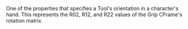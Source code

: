 One of the properties that specifies a Tool's orientation in a character's hand. This represents the R02, R12, and R22 values of the Grip CFrame's rotation matrix.